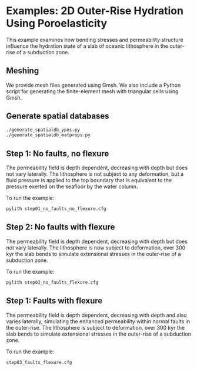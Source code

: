 # Examples: 2D Outer-Rise Hydration Using Poroelasticity

This example examines how bending stresses and permeability structure influence the hydration state of a slab of oceanic lithosphere in the outer-rise of a subduction zone.

## Meshing

We provide mesh files generated using Gmsh. We also include a Python script for generating
the finite-element mesh with triangular cells using Gmsh.

## Generate spatial databases

```bash
./generate_spatialdb_ypos.py
./generate_spatialdb_matprops.py
```

## Step 1: No faults, no flexure

The permeability field is depth dependent, decreasing with depth but does not vary laterally.
The lithosphere is not subject to any deformation, but a fluid pressure is applied to the top
boundary that is equivalent to the pressure exerted on the seafloor by the water column.

To run the example:

```bash
pylith step01_no_faults_no_flexure.cfg
```

## Step 2: No faults with flexure

The permeability field is depth dependent, decreasing with depth but does not vary laterally.
The lithosphere is now subject to deformation, over 300 kyr the slab bends to simulate extensional
stresses in the outer-rise of a subduction zone.

To run the example:

```bash
pylith step02_no_faults_flexure.cfg
```

## Step 1: Faults with flexure

The permeability field is depth dependent, decreasing with depth and also varies laterally,
simulating the enhanced permeability within normal faults in the outer-rise. The lithosphere is
subject to deformation, over 300 kyr the slab bends to simulate extensional stresses in the
outer-rise of a subduction zone.

To run the example:

```bash
step03_faults_flexure.cfg
```
